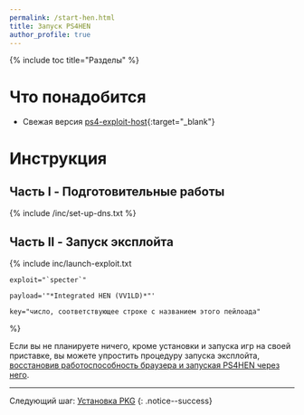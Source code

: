 ```yaml
---
permalink: /start-hen.html
title: Запуск PS4HEN
author_profile: true
---
```

{% include toc title="Разделы" %}

# Что понадобится

* Свежая версия [ps4-exploit-host](https://github.com/Al-Azif/ps4-exploit-host/releases){:target="_blank"}

# Инструкция

## Часть I - Подготовительные работы 

{% include /inc/set-up-dns.txt %}

## Часть II - Запуск эксплойта

{% include inc/launch-exploit.txt 

	exploit="`specter`"

	payload='"*Integrated HEN (VV1LD)*"'

	key="число, соответствующее строке с названием этого пейлоада" 
%}

Если вы не планируете ничего, кроме установки и запуска игр на своей приставке, вы можете упростить процедуру запуска эксплойта, [восстановив работоспособность браузера и запуская PS4HEN через него](start-hen-browser). 

___

Следующий шаг: [Установка PKG](games) 
{: .notice--success}